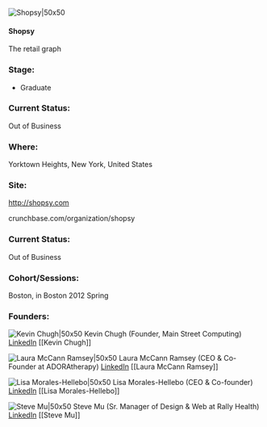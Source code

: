 

![Shopsy|50x50](https://apimg.techstars.com/connect/images/image_files/5359/5b91/a9f4/89dc/2400/0006/original/shopsy.jpg)

#### Shopsy
The retail graph

### Stage: 
 - Graduate 

### Current Status: 
Out of Business

### Where:
Yorktown Heights, New York, United States

### Site:
http://shopsy.com



crunchbase.com/organization/shopsy

### Current Status: 
Out of Business

### Cohort/Sessions: 
Boston, in Boston 2012 Spring

### Founders: 

![Kevin Chugh|50x50](http://m.c.lnkd.licdn.com/media/p/4/000/161/130/2906bf8.jpg) Kevin Chugh (Founder, Main Street Computing) [LinkedIn](https://linkedin.com/in/kevinchugh) [[Kevin Chugh]]

![Laura McCann Ramsey|50x50](http://m.c.lnkd.licdn.com/mpr/mpr/shrink_200_200/p/1/000/008/136/2200d82.jpg) Laura McCann Ramsey (CEO & Co-Founder at ADORAtherapy) [LinkedIn](https://linkedin.com/in/lauramccannramsey) [[Laura McCann Ramsey]]

![Lisa Morales-Hellebo|50x50](https://apimg.techstars.com/connect/images/image_files/5f65162f34a60d4e6e00004f/original/IMG_3975.png) Lisa Morales-Hellebo (CEO & Co-founder) [LinkedIn](https://linkedin.com/in/lisahellebo) [[Lisa Morales-Hellebo]]

![Steve Mu|50x50](http://gravatar.com/avatar/131bcd45725b7362f5536e96e40821ec.png?s=150&d=identicon) Steve Mu (Sr. Manager of Design & Web at Rally Health) [LinkedIn](https://linkedin.com/in/steve-mu-8654054) [[Steve Mu]]


